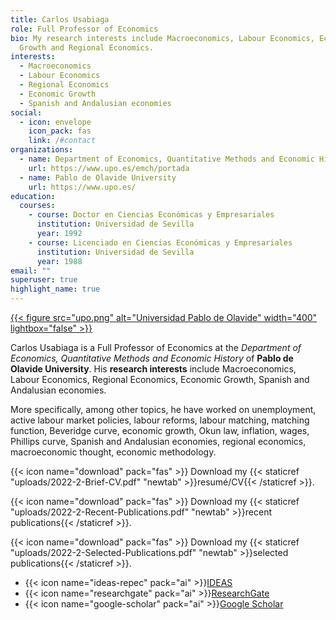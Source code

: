```yaml
---
title: Carlos Usabiaga
role: Full Professor of Economics
bio: My research interests include Macroeconomics, Labour Economics, Economic
  Growth and Regional Economics.
interests:
  - Macroeconomics
  - Labour Economics
  - Regional Economics
  - Economic Growth
  - Spanish and Andalusian economies
social:
  - icon: envelope
    icon_pack: fas
    link: /#contact
organizations:
  - name: Department of Economics, Quantitative Methods and Economic History
    url: https://www.upo.es/emch/portada
  - name: Pablo de Olavide University
    url: https://www.upo.es/
education:
  courses:
    - course: Doctor en Ciencias Económicas y Empresariales
      institution: Universidad de Sevilla
      year: 1992
    - course: Licenciado en Ciencias Económicas y Empresariales
      institution: Universidad de Sevilla
      year: 1988
email: ""
superuser: true
highlight_name: true
---
```

[{{< figure src="upo.png" alt="Universidad Pablo de Olavide" width="400" lightbox="false" >}}](https://www.upo.es)

Carlos Usabiaga is a Full Professor of Economics at the *Department of Economics, Quantitative Methods and Economic History* of **Pablo de Olavide University**. His **research interests** include Macroeconomics, Labour Economics, Regional Economics, Economic Growth, Spanish and Andalusian economies.

More specifically, among other topics, he have worked on unemployment, active labour market policies, labour reforms, labour matching, matching function, Beveridge curve, economic growth, Okun law, inflation, wages, Phillips curve, Spanish and Andalusian economies, regional economics, macroeconomic thought, economic methodology.

{{< icon name="download" pack="fas" >}} Download my {{< staticref "uploads/2022-2-Brief-CV.pdf" "newtab" >}}resumé/CV{{< /staticref >}}.

{{< icon name="download" pack="fas" >}} Download my {{< staticref "uploads/2022-2-Recent-Publications.pdf" "newtab" >}}recent publications{{< /staticref >}}.

{{< icon name="download" pack="fas" >}} Download my {{< staticref "uploads/2022-2-Selected-Publications.pdf" "newtab" >}}selected publications{{< /staticref >}}.

* {{< icon name="ideas-repec" pack="ai" >}}[IDEAS](https://ideas.repec.org/e/pus10.html)
* {{< icon name="researchgate" pack="ai" >}}[ResearchGate](https://www.researchgate.net/profile/Carlos-Usabiaga)
* {{< icon name="google-scholar" pack="ai" >}}[Google Scholar](https://scholar.google.es/citations?user=YS5XdK0AAAAJ&hl=es)
